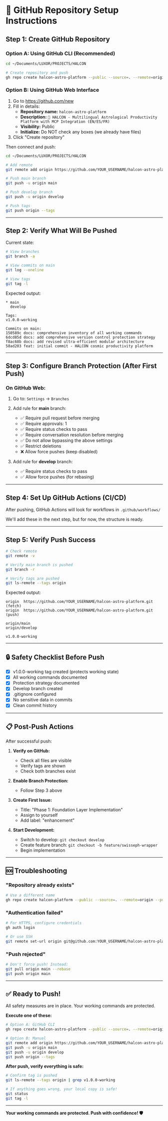 # 🚀 GitHub Repository Setup Instructions

## Step 1: Create GitHub Repository

### Option A: Using GitHub CLI (Recommended)

```bash
cd ~/Documents/LUXOR/PROJECTS/HALCON

# Create repository and push
gh repo create halcon-astro-platform --public --source=. --remote=origin --push
```

### Option B: Using GitHub Web Interface

1. Go to https://github.com/new
2. Fill in details:
   - **Repository name:** `halcon-astro-platform`
   - **Description:** `🌟 HALCON - Multilingual Astrological Productivity Platform with MCP Integration (EN/ES/FR)`
   - **Visibility:** Public
   - **Initialize:** Do NOT check any boxes (we already have files)
3. Click "Create repository"

Then connect and push:
```bash
cd ~/Documents/LUXOR/PROJECTS/HALCON

# Add remote
git remote add origin https://github.com/YOUR_USERNAME/halcon-astro-platform.git

# Push main branch
git push -u origin main

# Push develop branch
git push -u origin develop

# Push tags
git push origin --tags
```

---

## Step 2: Verify What Will Be Pushed

Current state:
```bash
# View branches
git branch -a

# View commits on main
git log --oneline

# View tags
git tag -l
```

Expected output:
```
* main
  develop

Tags:
v1.0.0-working

Commits on main:
150589c docs: comprehensive inventory of all working commands
6dcd85d docs: add comprehensive version control protection strategy
f8ac68b docs: add revised ultra-efficient modular architecture
58ad203 feat: initial commit - HALCON cosmic productivity platform
```

---

## Step 3: Configure Branch Protection (After First Push)

### On GitHub Web:
1. Go to: `Settings` → `Branches`
2. Add rule for **main** branch:
   - ✅ Require pull request before merging
   - ✅ Require approvals: 1
   - ✅ Require status checks to pass
   - ✅ Require conversation resolution before merging
   - ✅ Do not allow bypassing the above settings
   - ✅ Restrict deletions
   - ❌ Allow force pushes (keep disabled)

3. Add rule for **develop** branch:
   - ✅ Require status checks to pass
   - ✅ Allow force pushes (for rebasing)

---

## Step 4: Set Up GitHub Actions (CI/CD)

After pushing, GitHub Actions will look for workflows in `.github/workflows/`

We'll add these in the next step, but for now, the structure is ready.

---

## Step 5: Verify Push Success

```bash
# Check remote
git remote -v

# Verify main branch is pushed
git branch -r

# Verify tags are pushed
git ls-remote --tags origin
```

Expected output:
```
origin  https://github.com/YOUR_USERNAME/halcon-astro-platform.git (fetch)
origin  https://github.com/YOUR_USERNAME/halcon-astro-platform.git (push)

origin/main
origin/develop

v1.0.0-working
```

---

## 🔒 Safety Checklist Before Push

- [x] v1.0.0-working tag created (protects working state)
- [x] All working commands documented
- [x] Protection strategy documented
- [x] Develop branch created
- [x] .gitignore configured
- [x] No sensitive data in commits
- [x] Clean commit history

---

## 📋 Post-Push Actions

After successful push:

1. **Verify on GitHub:**
   - Check all files are visible
   - Verify tags are shown
   - Check both branches exist

2. **Enable Branch Protection:**
   - Follow Step 3 above

3. **Create First Issue:**
   - Title: "Phase 1: Foundation Layer Implementation"
   - Assign to yourself
   - Add label: "enhancement"

4. **Start Development:**
   - Switch to develop: `git checkout develop`
   - Create feature branch: `git checkout -b feature/swisseph-wrapper`
   - Begin implementation

---

## 🆘 Troubleshooting

### "Repository already exists"
```bash
# Use a different name
gh repo create halcon-platform --public --source=. --remote=origin --push
```

### "Authentication failed"
```bash
# For HTTPS, configure credentials
gh auth login

# Or use SSH
git remote set-url origin git@github.com:YOUR_USERNAME/halcon-astro-platform.git
```

### "Push rejected" 
```bash
# Don't force push! Instead:
git pull origin main --rebase
git push origin main
```

---

## ✅ Ready to Push!

All safety measures are in place. Your working commands are protected.

**Execute one of these:**

```bash
# Option A: GitHub CLI
gh repo create halcon-astro-platform --public --source=. --remote=origin --push

# Option B: Manual
git remote add origin https://github.com/YOUR_USERNAME/halcon-astro-platform.git
git push -u origin main
git push -u origin develop
git push origin --tags
```

**After push, verify everything is safe:**
```bash
# Confirm tag is pushed
git ls-remote --tags origin | grep v1.0.0-working

# If anything goes wrong, your local copy is safe!
git status
git tag -l
```

---

**Your working commands are protected. Push with confidence! 🛡️**
